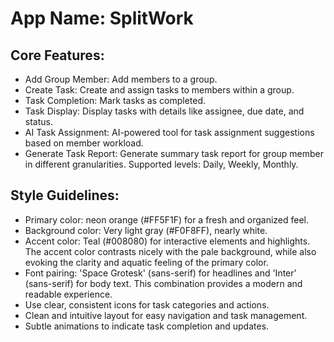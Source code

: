 # **App Name**: SplitWork

## Core Features:

- Add Group Member: Add members to a group.
- Create Task: Create and assign tasks to members within a group.
- Task Completion: Mark tasks as completed.
- Task Display: Display tasks with details like assignee, due date, and status.
- AI Task Assignment: AI-powered tool for task assignment suggestions based on member workload.
- Generate Task Report: Generate summary task report for group member in different granularities. Supported levels: Daily, Weekly, Monthly.

## Style Guidelines:

- Primary color: neon orange (#FF5F1F) for a fresh and organized feel.
- Background color: Very light gray (#F0F8FF), nearly white.
- Accent color: Teal (#008080) for interactive elements and highlights. The accent color contrasts nicely with the pale background, while also evoking the clarity and aquatic feeling of the primary color.
- Font pairing: 'Space Grotesk' (sans-serif) for headlines and 'Inter' (sans-serif) for body text. This combination provides a modern and readable experience.
- Use clear, consistent icons for task categories and actions.
- Clean and intuitive layout for easy navigation and task management.
- Subtle animations to indicate task completion and updates.